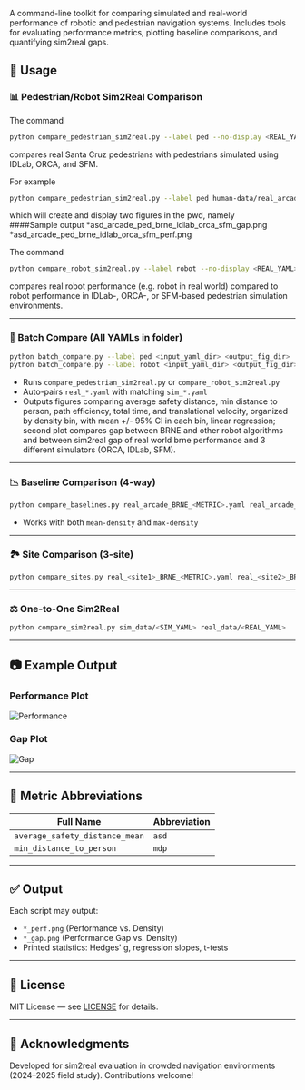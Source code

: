 A command-line toolkit for comparing simulated and real-world performance of robotic and pedestrian navigation systems. Includes tools for evaluating performance metrics, plotting baseline comparisons, and quantifying sim2real gaps.


## 🚀 Usage


### 📊 Pedestrian/Robot Sim2Real Comparison
The command
```bash
python compare_pedestrian_sim2real.py --label ped --no-display <REAL_YAML> <SIM1_YAML> <SIM2_YAML> <SIM3_YAML>
```
compares real Santa Cruz pedestrians with pedestrians simulated using IDLab, ORCA, and SFM. 

For example
```bash
python compare_pedestrian_sim2real.py --label ped human-data/real_arcade_BRNE_average_safety_distance_mean.yaml human-data/sim_arcade_BRNE_IDLab_average_safety_distance_mean.yaml human-data/sim_arcade_BRNE_ORCA_average_safety_distance_mean.yaml human-data/sim_arcade_BRNE_SFM_average_safety_distance_mean.yaml
```
which will create and display two figures in the pwd, namely  
####Sample output
*asd_arcade_ped_brne_idlab_orca_sfm_gap.png
*asd_arcade_ped_brne_idlab_orca_sfm_perf.png




The command
```bash
python compare_robot_sim2real.py --label robot --no-display <REAL_YAML> <SIM1_YAML> <SIM2_YAML> <SIM3_YAML>
```
compares real robot performance (e.g. robot in real world) compared to robot performance in IDLab-, ORCA-, or SFM-based pedestrian simulation environments. 



---


### 🔁 Batch Compare (All YAMLs in folder)

```bash
python batch_compare.py --label ped <input_yaml_dir> <output_fig_dir>
python batch_compare.py --label robot <input_yaml_dir> <output_fig_dir>
```

* Runs `compare_pedestrian_sim2real.py` or `compare_robot_sim2real.py`
* Auto-pairs `real_*.yaml` with matching `sim_*.yaml`
* Outputs figures comparing average safety distance, min distance to person, path efficiency, total time, and translational velocity, organized by density bin, with mean +/- 95% CI in each bin, linear regression; second plot compares gap between BRNE and other robot algorithms and between sim2real gap of real world brne performance and 3 different simulators (ORCA, IDLab, SFM).

---

### 📉 Baseline Comparison (4-way)

```bash
python compare_baselines.py real_arcade_BRNE_<METRIC>.yaml real_arcade_DWB_<METRIC>.yaml real_arcade_human_<METRIC>.yaml real_arcade_teleop_<METRIC>.yaml
```

* Works with both `mean-density` and `max-density`

---

### 🏞️ Site Comparison (3-site)

```bash
python compare_sites.py real_<site1>_BRNE_<METRIC>.yaml real_<site2>_BRNE_<METRIC>.yaml real_<site3>_BRNE_<METRIC>.yaml
```

---

### ⚖️ One-to-One Sim2Real

```bash
python compare_sim2real.py sim_data/<SIM_YAML> real_data/<REAL_YAML>
```

---

## 📷 Example Output

### Performance Plot

![Performance](docs/example_perf.png)

### Gap Plot

![Gap](docs/example_gap.png)

---

## 🧠 Metric Abbreviations

| Full Name                      | Abbreviation |
| ------------------------------ | ------------ |
| `average_safety_distance_mean` | `asd`        |
| `min_distance_to_person`       | `mdp`        |

---

## ✅ Output

Each script may output:

* `*_perf.png` (Performance vs. Density)
* `*_gap.png` (Performance Gap vs. Density)
* Printed statistics: Hedges' g, regression slopes, t-tests

---

## 📄 License

MIT License — see [LICENSE](LICENSE) for details.

---

## 🤝 Acknowledgments

Developed for sim2real evaluation in crowded navigation environments (2024–2025 field study). Contributions welcome!
